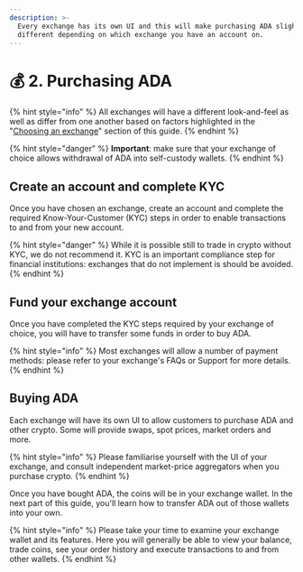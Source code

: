 ```yaml
---
description: >-
  Every exchange has its own UI and this will make purchasing ADA slightly
  different depending on which exchange you have an account on.
---
```


# 💰 2. Purchasing ADA

{% hint style="info" %}
All exchanges will have a different look-and-feel as well as differ from one another based on factors highlighted in the "[Choosing an exchange](choosing-an-exchange.md)" section of this guide.&#x20;
{% endhint %}

{% hint style="danger" %}
**Important**: make sure that your exchange of choice allows withdrawal of ADA into self-custody wallets.&#x20;
{% endhint %}

## **Create an account and complete KYC**

Once you have chosen an exchange, create an account and complete the required Know-Your-Customer (KYC) steps in order to enable transactions to and from your new account.&#x20;

{% hint style="danger" %}
While it is possible still to trade in crypto without KYC, we do not recommend it. KYC is an important compliance step for financial institutions: exchanges that do not implement is should be avoided.  &#x20;
{% endhint %}

## **Fund your exchange account**

Once you have completed the KYC steps required by your exchange of choice, you will have to transfer some funds in order to buy ADA.&#x20;

{% hint style="info" %}
Most exchanges will allow a number of payment methods: please refer to your exchange's FAQs or Support for more details.&#x20;
{% endhint %}

## Buying ADA

Each exchange will have its own UI to allow customers to purchase ADA and other crypto. Some will provide swaps, spot prices, market orders and more.&#x20;

{% hint style="info" %}
Please familiarise yourself with the UI of your exchange, and consult independent market-price aggregators when you purchase crypto.&#x20;
{% endhint %}

Once you have bought ADA, the coins will be in your exchange wallet. In the next part of this guide, you'll learn how to transfer ADA out of those wallets into your own.

{% hint style="info" %}
Please take your time to examine your exchange wallet and its features. Here you will generally be able to view your balance, trade coins, see your order history and execute transactions to and from other wallets.
{% endhint %}
